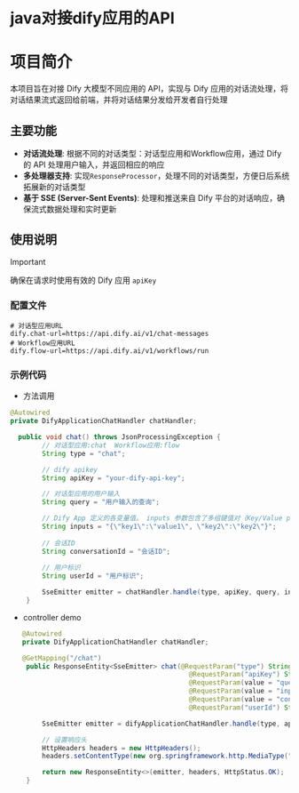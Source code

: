 # java对接dify应用的API

# 项目简介

本项目旨在对接 Dify 大模型不同应用的 API，实现与 Dify 应用的对话流处理，将对话结果流式返回给前端，并将对话结果分发给开发者自行处理

## 主要功能

- **对话流处理**: 根据不同的对话类型：对话型应用和Workflow应用，通过 Dify 的 API 处理用户输入，并返回相应的响应
- **多处理器支持**: 实现`ResponseProcessor`，处理不同的对话类型，方便日后系统拓展新的对话类型
- **基于 SSE (Server-Sent Events)**: 处理和推送来自 Dify 平台的对话响应，确保流式数据处理和实时更新

## 使用说明

> [!IMPORTANT]
> 确保在请求时使用有效的 Dify 应用 `apiKey`

### 配置文件
```properties
# 对话型应用URL
dify.chat-url=https://api.dify.ai/v1/chat-messages
# Workflow应用URL
dify.flow-url=https://api.dify.ai/v1/workflows/run
```




### 示例代码
- 方法调用

```java
@Autowired
private DifyApplicationChatHandler chatHandler;

  public void chat() throws JsonProcessingException {
        // 对话型应用:chat  Workflow应用:flow
        String type = "chat";

        // dify apikey
        String apiKey = "your-dify-api-key";

        // 对话型应用的用户输入
        String query = "用户输入的查询";

        // Dify App 定义的各变量值。 inputs 参数包含了多组键值对（Key/Value pairs），每组的键对应一个特定变量，每组的值则是该变量的具体值
        String inputs = "{\"key1\":\"value1\", \"key2\":\"key2\"}";
        
        // 会话ID
        String conversationId = "会话ID";
        
        // 用户标识
        String userId = "用户标识";

        SseEmitter emitter = chatHandler.handle(type, apiKey, query, inputs, conversationId, userId);
    }
```

- controller demo

```java
   @Autowired
   private DifyApplicationChatHandler chatHandler;

   @GetMapping("/chat")
    public ResponseEntity<SseEmitter> chat(@RequestParam("type") String type,
                                             @RequestParam("apiKey") String apiKey,
                                             @RequestParam(value = "query", required = false) String query,
                                             @RequestParam(value = "inputs", required = false) String inputs,
                                             @RequestParam(value = "conversationId", required = false) String conversationId,
                                             @RequestParam("userId") String userId) throws JsonProcessingException {

        SseEmitter emitter = difyApplicationChatHandler.handle(type, apiKey, query, inputs, conversationId, userId);

        // 设置响应头
        HttpHeaders headers = new HttpHeaders();
        headers.setContentType(new org.springframework.http.MediaType("text", "event-stream", StandardCharsets.UTF_8));

        return new ResponseEntity<>(emitter, headers, HttpStatus.OK);
    }
```
